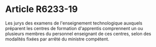 # Article R6233-19

  
Les jurys des examens de l'enseignement technologique auxquels préparent les centres de formation d'apprentis comprennent un ou plusieurs membres du personnel enseignant de ces centres, selon des modalités fixées par arrêté du ministre compétent.
